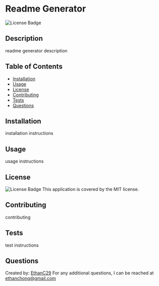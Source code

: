 
  # Readme Generator
  ![License Badge](https://img.shields.io/badge/license-MIT-brightgreen)

  ## Description
  readme generator description

  ## Table of Contents
  * [Installation](#installation)
  * [Usage](#usage)
  * [License](#license)
  * [Contributing](#contributing)
  * [Tests](#tests)
  * [Questions](#questions)

  ## Installation
  installation instructions

  ## Usage
  usage instructions
  
  ## License
  ![License Badge](https://img.shields.io/badge/license-MIT-brightgreen)
  This application is covered by the MIT license.
  
  ## Contributing
  contributing
  
  ## Tests
  test instructions
  
  ## Questions
  Created by: [EthanC29](https://github.com/EthanC29)
  For any additional questions, I can be reached at [ethanchong@gmail.com](mailto:ethanchong@gmail.com)
  